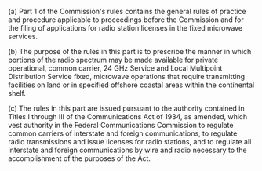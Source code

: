 (a) Part 1 of the Commission's rules contains the general rules of practice and procedure applicable to proceedings before the Commission and for the filing of applications for radio station licenses in the fixed microwave services.

(b) The purpose of the rules in this part is to prescribe the manner in which portions of the radio spectrum may be made available for private operational, common carrier, 24 GHz Service and Local Multipoint Distribution Service fixed, microwave operations that require transmitting facilities on land or in specified offshore coastal areas within the continental shelf.

(c) The rules in this part are issued pursuant to the authority contained in Titles I through III of the Communications Act of 1934, as amended, which vest authority in the Federal Communications Commission to regulate common carriers of interstate and foreign communications, to regulate radio transmissions and issue licenses for radio stations, and to regulate all interstate and foreign communications by wire and radio necessary to the accomplishment of the purposes of the Act.

